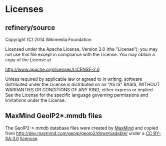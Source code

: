 # Licenses

## refinery/source
Copyright (C) 2014  Wikimedia Foundation

Licensed under the Apache License, Version 2.0 (the "License");
you may not use this file except in compliance with the License.
You may obtain a copy of the License at

http://www.apache.org/licenses/LICENSE-2.0

Unless required by applicable law or agreed to in writing, software
distributed under the License is distributed on an "AS IS" BASIS,
WITHOUT WARRANTIES OR CONDITIONS OF ANY KIND, either express or implied.
See the License for the specific language governing permissions and
limitations under the License.


## MaxMind GeoIP2*.mmdb files
The GeoIP2-*.mmdb database files were created by [MaxMind](https://www.maxmind.com/) and
copied from http://dev.maxmind.com/geoip/geoip2/downloadable/
under a [CC BY-SA:3.0](https://github.com/maxmind/MaxMind-DB/blob/master/LICENSE)
[licencse](http://creativecommons.org/licenses/by-sa/3.0/).
